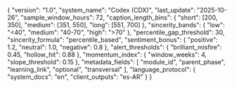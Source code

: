 {
  "version": "1.0",
  "system_name": "Codex (CDX)",
  "last_update": "2025-10-26",
  "sample_window_hours": 72,
  "caption_length_bins": {
    "short": [200, 350],
    "medium": [351, 550],
    "long": [551, 700]
  },
  "sincerity_bands": {
    "low": "<40",
    "medium": "40-70",
    "high": ">70"
  },
  "percentile_gap_threshold": 30,
  "sincerity_formula": "percentile_based",
  "sentiment_bonus": {
    "positive": 1.2,
    "neutral": 1.0,
    "negative": 0.8
  },
  "alert_thresholds": {
    "brilliant_misfire": 0.45,
    "hollow_hit": 0.88
  },
  "momentum_index": {
    "window_weeks": 4,
    "slope_threshold": 0.15
  },
  "metadata_fields": [
    "module_id",
    "parent_phase",
    "learning_link",
    "optional",
    "transversal"
  ],
  "language_protocol": {
    "system_docs": "en",
    "client_outputs": "es-AR"
  }
}